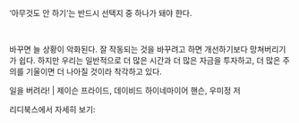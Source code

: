 ‘아무것도 안 하기’는 반드시 선택지 중 하나가 돼야 한다.

   

  바꾸면 늘 상황이 악화된다. 잘 작동되는 것을 바꾸려고 하면 개선하기보다 망쳐버리기가 쉽다. 하지만 우리는 일반적으로 더 많은 시간과 더 많은 자금을 투자하고, 더 많은 주의를 기울이면 더 나아질 것이라 착각하고 있다.

일을 버려라! | 제이슨 프라이드, 데이비드 하이네마이어 핸슨, 우미정 저

리디북스에서 자세히 보기: